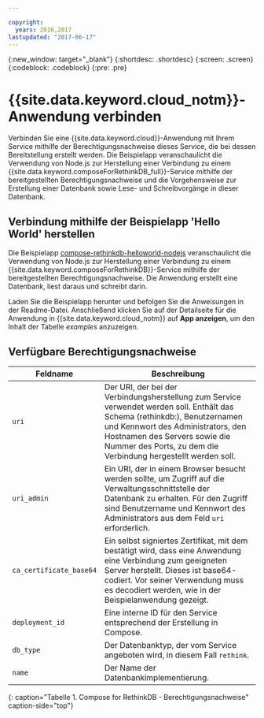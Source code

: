 ```yaml
---

copyright:
  years: 2016,2017
lastupdated: "2017-06-17"
---
```


{:new_window: target="_blank"}
{:shortdesc: .shortdesc}
{:screen: .screen}
{:codeblock: .codeblock}
{:pre: .pre}

# {{site.data.keyword.cloud_notm}}-Anwendung verbinden

Verbinden Sie eine {{site.data.keyword.cloud}}-Anwendung mit Ihrem Service mithilfe der Berechtigungsnachweise dieses Service, die bei dessen Bereitstellung erstellt werden. Die Beispielapp veranschaulicht die Verwendung von Node.js zur Herstellung einer Verbindung zu einem {{site.data.keyword.composeForRethinkDB_full}}-Service mithilfe der bereitgestellten Berechtigungsnachweise und die Vorgehensweise zur Erstellung einer Datenbank sowie Lese- und Schreibvorgänge in dieser Datenbank. 

## Verbindung mithilfe der Beispielapp 'Hello World' herstellen

Die Beispielapp [compose-rethinkdb-helloworld-nodejs](https://github.com/IBM-Bluemix/compose-rethinkdb-helloworld-nodejs) veranschaulicht die Verwendung von Node.js zur Herstellung einer Verbindung zu einem {{site.data.keyword.composeForRethinkDB}}-Service mithilfe der bereitgestellten Berechtigungsnachweise. Die Anwendung erstellt eine Datenbank, liest daraus und schreibt darin.

Laden Sie die Beispielapp herunter und befolgen Sie die Anweisungen in der Readme-Datei. Anschließend klicken Sie auf der Detailseite für die Anwendung in {{site.data.keyword.cloud_notm}} auf **App anzeigen**, um den Inhalt der Tabelle *examples* anzuzeigen.

## Verfügbare Berechtigungsnachweise

Feldname|Beschreibung
----------|-----------
`uri`|Der URI, der bei der Verbindungsherstellung zum Service verwendet werden soll. Enthält das Schema (rethinkdb:), Benutzernamen und Kennwort des Administrators, den Hostnamen des Servers sowie die Nummer des Ports, zu dem die Verbindung hergestellt werden soll.
`uri_admin`|Ein URI, der in einem Browser besucht werden sollte, um Zugriff auf die Verwaltungsschnittstelle der Datenbank zu erhalten. Für den Zugriff sind Benutzername und Kennwort des Administrators aus dem Feld `uri` erforderlich.
`ca_certificate_base64`|Ein selbst signiertes Zertifikat, mit dem bestätigt wird, dass eine Anwendung eine Verbindung zum geeigneten Server herstellt. Dieses ist base64-codiert. Vor seiner Verwendung muss es decodiert werden, wie in der Beispielanwendung gezeigt.
`deployment_id`|Eine interne ID für den Service entsprechend der Erstellung in Compose.
`db_type`|Der Datenbanktyp, der vom Service angeboten wird, in diesem Fall `rethink`.
`name`|Der Name der Datenbankimplementierung.
{: caption="Tabelle 1. Compose for RethinkDB - Berechtigungsnachweise" caption-side="top"}
